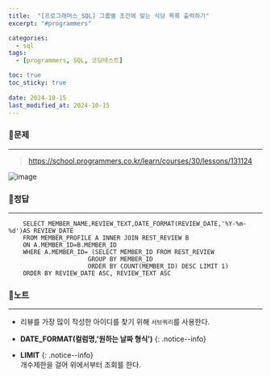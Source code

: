 ```yaml
---
title:  "[프로그래머스_SQL] 그룹별 조건에 맞는 식당 목록 출력하기"
excerpt: "#programmers"

categories:
  - sql
tags:
  - [programmers, SQL, 코딩테스트]

toc: true
toc_sticky: true
 
date: 2024-10-15
last_modified_at: 2024-10-15
---
```


### 📜문제
-----
> <https://school.programmers.co.kr/learn/courses/30/lessons/131124>

![image](https://github.com/user-attachments/assets/849fca1f-2dce-4ceb-834c-26aa908f16be)


### 📜정답
-----
```
    SELECT MEMBER_NAME,REVIEW_TEXT,DATE_FORMAT(REVIEW_DATE,'%Y-%m-%d')AS REVIEW_DATE 
    FROM MEMBER_PROFILE A INNER JOIN REST_REVIEW B 
    ON A.MEMBER_ID=B.MEMBER_ID
    WHERE A.MEMBER_ID= (SELECT MEMBER_ID FROM REST_REVIEW 
                      GROUP BY MEMBER_ID
                      ORDER BY COUNT(MEMBER_ID) DESC LIMIT 1)
    ORDER BY REVIEW_DATE ASC, REVIEW_TEXT ASC
```

  
### 📜노트
  -----
- 리뷰를 가장 많이 작성한 아이디를 찾기 위해 `서브쿼리`를 사용한다.  
    
    
* **DATE_FORMAT(컬럼명,'원하는 날짜 형식')**
{: .notice--info} 
  
* **LIMIT** 
{: .notice--info}         
개수제한을 걸어 위에서부터 조회를 한다.

